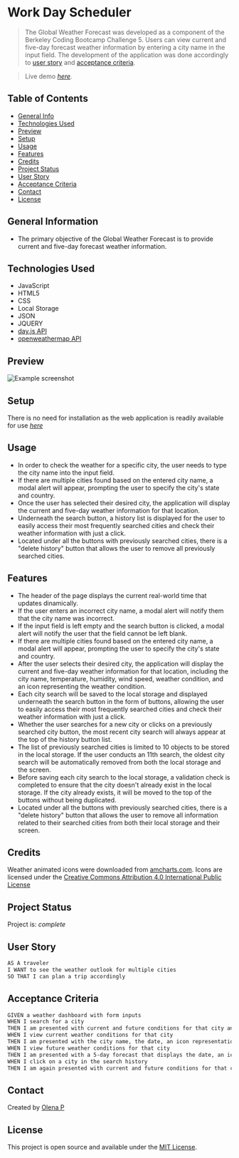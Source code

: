 # Work Day Scheduler
>The Global Weather Forecast was developed as a component of the Berkeley Coding Bootcamp Challenge 5. Users can view current and five-day forecast weather information by entering a city name in the input field. The development of the application was done accordingly to [user story](#user-tory) and [acceptance criteria](#acceptance-criteria).

> Live demo [_here_](https://userolena.github.io/global-weather-forecast/).

## Table of Contents
* [General Info](#general-information)
* [Technologies Used](#technologies-used)
* [Preview](#preview)
* [Setup](#setup)
* [Usage](#usage)
* [Features](#features)
* [Credits](#credits)
* [Project Status](#project-status)
* [User Story](#user-story)
* [Acceptance Criteria](#acceptance-criteria)
* [Contact](#contact)
* [License](#license)


## General Information
- The primary objective of the Global Weather Forecast is to provide current and five-day forecast weather information.


## Technologies Used
- JavaScript
- HTML5
- CSS
- Local Storage
- JSON
- JQUERY
- [day.js API](https://day.js.org/en/)
- [openweathermap API](https://openweathermap.org/api)


## Preview
![Example screenshot](./assets/img/preview.gif)


## Setup
There is no need for installation as the web application is readily available for use [_here_](https://userolena.github.io/global-weather-forecast/)


## Usage
- In order to check the weather for a specific city, the user needs to type the city name into the input field.
- If there are multiple cities found based on the entered city name, a modal alert will appear, prompting the user to specify the city's state and country.
- Once the user has selected their desired city, the application will display the current and five-day weather information for that location.
- Underneath the search button, a history list is displayed for the user to easily access their most frequently searched cities and check their weather information with just a click.
- Located under all the buttons with previously searched cities, there is a "delete history" button that allows the user to remove all previously searched cities.


## Features
- The header of the page displays the current real-world time that updates dinamically.
- If the user enters an incorrect city name, a modal alert will notify them that the city name was incorrect.
- If the input field is left empty and the search button is clicked, a modal alert will notify the user that the field cannot be left blank.
- If there are multiple cities found based on the entered city name, a modal alert will appear, prompting the user to specify the city's state and country.
- After the user selects their desired city, the application will display the current and five-day weather information for that location, including the city name, temperature, humidity, wind speed, weather condition, and an icon representing the weather condition.
- Each city search will be saved to the local storage and displayed underneath the search button in the form of buttons, allowing the user to easily access their most frequently searched cities and check their weather information with just a click.
- Whether the user searches for a new city or clicks on a previously searched city button, the most recent city search will always appear at the top of the history button list.
- The list of previously searched cities is limited to 10 objects to be stored in the local storage. If the user conducts an 11th search, the oldest city search will be automatically removed from both the local storage and the screen.
- Before saving each city search to the local storage, a validation check is completed to ensure that the city doesn't already exist in the local storage. If the city already exists, it will be moved to the top of the buttons without being duplicated.
- Located under all the buttons with previously searched cities, there is a "delete history" button that allows the user to remove all information related to their searched cities from both their local storage and their screen.


## Credits
Weather animated icons were downloaded from [amcharts.com](https://www.amcharts.com/free-animated-svg-weather-icons/). Icons are licensed under the [Creative Commons Attribution 4.0 International Public License](https://creativecommons.org/licenses/by/4.0/legalcode)


## Project Status
Project is: _complete_ 


## User Story

```md
AS A traveler
I WANT to see the weather outlook for multiple cities
SO THAT I can plan a trip accordingly
```


## Acceptance Criteria

```md
GIVEN a weather dashboard with form inputs
WHEN I search for a city
THEN I am presented with current and future conditions for that city and that city is added to the search history
WHEN I view current weather conditions for that city
THEN I am presented with the city name, the date, an icon representation of weather conditions, the temperature, the humidity, and the the wind speed
WHEN I view future weather conditions for that city
THEN I am presented with a 5-day forecast that displays the date, an icon representation of weather conditions, the temperature, the wind speed, and the humidity
WHEN I click on a city in the search history
THEN I am again presented with current and future conditions for that city
```


## Contact
Created by [Olena P](https://github.com/UserOlena) 


## License
This project is open source and available under the [MIT License](./LICENSE).
